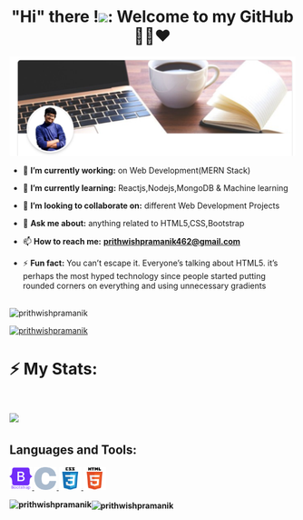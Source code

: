 <link rel="preconnect" href="https://fonts.gstatic.com">
<link href="https://fonts.googleapis.com/css2?family=Lobster&display=swap" rel="stylesheet">


<h1 align="center">"Hi" there !<img src="https://raw.githubusercontent.com/soumyadip007/soumyadip007/master/Hi.gif"width="40px"/>: Welcome to my GitHub 👨‍💻❤️</h1>

<img src="https://github.com/prithwishpramanik/prithwishpramanik/blob/main/Screenshot%20(262).png"><img/>


- 🔭 <b>I’m currently working:</b> on Web Development(MERN Stack)
- 🌱 <b>I’m currently learning:</b> Reactjs,Nodejs,MongoDB & Machine learning
- 👯 <b>I’m looking to collaborate on:</b> different Web Development Projects 
- 💬 <b>Ask me about:</b> anything related to HTML5,CSS,Bootstrap
- 📫 <b>How to reach me:</b> **prithwishpramanik462@gmail.com**

- ⚡ <b>Fun fact:</b> You can’t escape it. Everyone’s talking about HTML5. it’s perhaps the most hyped technology since people started putting rounded corners on everything and using unnecessary gradients<br></br>



<p align="left"> <img src="https://komarev.com/ghpvc/?username=prithwishpramanik&label=Profile%20views&color=0e75b6&style=flat" alt="prithwishpramanik" /> </p>

<p margin="4px"  align="left"> <a href="https://github.com/ryo-ma/github-profile-trophy"><img src="https://github-profile-trophy.vercel.app/?username=prithwishpramanik" alt="prithwishpramanik"/></a> </p>

<h1>⚡ My Stats:<h1/>
<img src="https://github-readme-stats.vercel.app/api?username=prithwishpramanik&show_icons=true&theme=vision-friendly-dark"><img/>

<h2 align="left"><b>Languages and Tools:<b></h2>
<p align="left"> <a href="https://getbootstrap.com" target="_blank"> <img src="https://raw.githubusercontent.com/devicons/devicon/master/icons/bootstrap/bootstrap-plain-wordmark.svg" alt="bootstrap" width="40" height="40"/> </a> <a href="https://www.cprogramming.com/" target="_blank"> <img src="https://raw.githubusercontent.com/devicons/devicon/master/icons/c/c-original.svg" alt="c" width="40" height="40"/> </a> <a href="https://www.w3schools.com/css/" target="_blank"> <img src="https://raw.githubusercontent.com/devicons/devicon/master/icons/css3/css3-original-wordmark.svg" alt="css3" width="40" height="40"/> </a> <a href="https://www.w3.org/html/" target="_blank"> <img src="https://raw.githubusercontent.com/devicons/devicon/master/icons/html5/html5-original-wordmark.svg" alt="html5" width="40" height="40"/> </a> </p>

<p><img align="left" src="https://github-readme-stats.vercel.app/api/top-langs?username=prithwishpramanik&show_icons=true&locale=en&layout=compact" alt="prithwishpramanik" /></p>


<p><img align="center" src="https://github-readme-streak-stats.herokuapp.com/?user=prithwishpramanik&theme=highcontrast" alt="prithwishpramanik" /></p>

<!--START_SECTION:activity-->
<!--END_SECTION:activity-->
